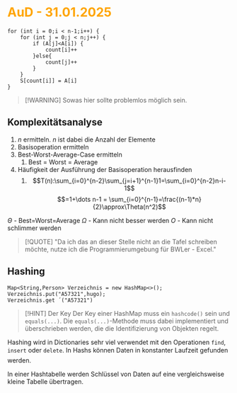 # <font color = "orange">AuD - 31.01.2025</font>
```
for (int i = 0;i < n-1;i++) { 
	for (int j = 0;j < n;j++) {
		if (A[j]<A[i]) {
			count[i]++
		}else{
			count[j]++
		}
	}
	S[count[i]] = A[i]
}
```
>[!WARNING] Sowas hier sollte problemlos möglich sein.
## Komplexitätsanalyse
1. $n$ ermitteln. $n$ ist dabei die Anzahl der Elemente
2. Basisoperation ermitteln
3. Best-Worst-Average-Case ermitteln
	1. Best = Worst = Average
4. Häufigkeit der Ausführung der Basisoperation herausfinden
	1. $$T(n):\sum_{i=0}^{n-2}\sum_{j=i+1}^{n-1}1=\sum_{i=0}^{n-2}n-i-1$$
	$$=1+\dots n-1 = \sum_{i=0}^{n-1}=\frac{(n-1)*n}{2}\approx\Theta(n^2)$$

$\Theta$ - Best=Worst=Average
$\Omega$ - Kann nicht besser werden
$O$ - Kann nicht schlimmer werden

>[!QUOTE] "Da ich das an dieser Stelle nicht an die Tafel schreiben möchte, nutze ich die Programmierumgebung für BWLer - Excel."

## Hashing
```
Map<String,Person> Verzeichnis = new HashMap<>();
Verzeichnis.put("A57321",hugo);
Verzeichnis.get ´("A57321")
```

>[!HINT] Der Key
Der Key einer HashMap muss ein `hashcode()` sein und `equals(...)`. Die `equals(...)`-Methode muss dabei implementiert und überschrieben werden, die die Identifizierung von Objekten regelt.

Hashing wird in Dictionaries sehr viel verwendet mit den Operationen `find`, `insert` oder `delete`. In Hashs können Daten in konstanter Laufzeit gefunden werden.

In einer Hashtabelle werden Schlüssel von Daten auf eine vergleichsweise kleine Tabelle übertragen.